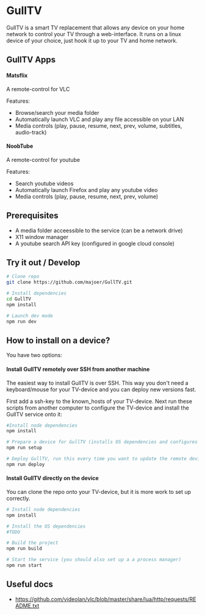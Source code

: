 # GullTV

GullTV is a smart TV replacement that allows any device on your home network to control your TV through a web-interface.
It runs on a linux device of your choice, just hook it up to your TV and home network.

## GullTV Apps

#### Matsflix

A remote-control for VLC

Features:

- Browse/search your media folder
- Automatically launch VLC and play any file accessible on your LAN
- Media controls (play, pause, resume, next, prev, volume, subtitles, audio-track)

#### NoobTube

A remote-control for youtube

Features:

- Search youtube videos
- Automatically launch Firefox and play any youtube video
- Media controls (play, pause, resume, next, prev, volume)

## Prerequisites

- A media folder acceessible to the service (can be a network drive)
- X11 window manager
- A youtube search API key (configured in google cloud console)

## Try it out / Develop

```bash
# Clone repo
git clone https://github.com/majoer/GullTV.git

# Install dependencies
cd GullTV
npm install

# Launch dev mode
npm run dev
```

## How to install on a device?

You have two options:

#### Install GullTV remotely over SSH from another machine

The easiest way to install GullTV is over SSH. This way you don't need a keyboard/mouse for your TV-device and you can deploy new versions fast.

First add a ssh-key to the known_hosts of your TV-device.
Next run these scripts from another computer to configure the TV-device and install the GullTV service onto it:

```bash
#Install node dependencies
npm install

# Prepare a device for GullTV (installs OS dependencies and configures the firewall. Assumes a Raspberry PI 5)
npm run setup

# Deploy GullTV, run this every time you want to update the remote device
npm run deploy
```

#### Install GullTV directly on the device

You can clone the repo onto your TV-device, but it is more work to set up correctly.

```bash
# Install node dependencies
npm install

# Install the OS dependencies
#TODO

# Build the project
npm run build

# Start the service (you should also set up a a process manager)
npm run start

```

## Useful docs

- https://github.com/videolan/vlc/blob/master/share/lua/http/requests/README.txt
